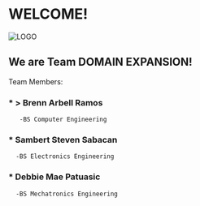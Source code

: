 # WELCOME!
![LOGO](C:\Users\dpatuasic\Downloads/images/DomainExpansion-Logo.png)

## We are Team DOMAIN EXPANSION!
Team Members:
###   * > **Brenn Arbell Ramos**
       -BS Computer Engineering
###  * **Sambert Steven Sabacan**
      -BS Electronics Engineering 
###  * **Debbie Mae Patuasic**
      -BS Mechatronics Engineering 

